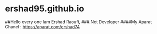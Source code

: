 # ershad95.github.io
##Hello every one Iam Ershad Raoufi,
###.Net Developer
####My Aparat Chanel : https://aparat.com/ershad74


